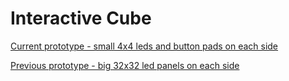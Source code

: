 Interactive Cube
================

[Current prototype - small 4x4 leds and button pads on each side](docs/mk2.md)

[Previous prototype - big 32x32 led panels on each side](docs/mk1.md)